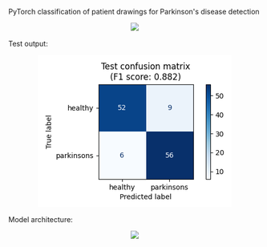 PyTorch classification of patient drawings for Parkinson's disease detection

<p align="center">
	<img src="data_samples.png"/>
</p>

Test output:

<p align="center">
	<img src="test_confusion_matrix.png"/>
</p>

Model architecture:

<p align="center">
	<img src="model_architecture.png"/>
</p>
